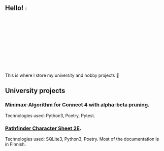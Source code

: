 ## Hello! <img src="https://media.tenor.com/SNL9_xhZl9oAAAAi/waving-hand-joypixels.gif" width="5%">

This is where I store my university and hobby projects :rocket:

## University projects

### <a href="https://github.com/Regularmute/Connect4">Minimax-Algorithm for Connect 4 with alpha-beta pruning</a>.

Technologies used: Python3, Poetry, Pytest.

### <a href="https://github.com/Regularmute/ot-harjoitustyo">Pathfinder Character Sheet 2E</a>.

Technologies used: SQLite3, Python3, Poetry. Most of the documentation is in Finnish.


<!--
**Regularmute/Regularmute** is a ✨ _special_ ✨ repository because its `README.md` (this file) appears on your GitHub profile.

Here are some ideas to get you started:

- 🔭 I’m currently working on ...
- 🌱 I’m currently learning ...
- 👯 I’m looking to collaborate on ...
- 🤔 I’m looking for help with ...
- 💬 Ask me about ...
- 📫 How to reach me: ...
- 😄 Pronouns: ...
- ⚡ Fun fact: ...
-->
